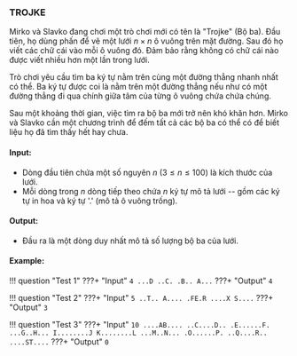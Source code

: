 ### TROJKE

Mirko và Slavko đang chơi một trò chơi mới có tên là "Trojke" (Bộ ba). Đầu tiên, họ dùng phấn để vẽ một lưới $n \times n$ ô vuông trên mặt đường. Sau đó họ viết các chữ cái vào mỗi ô vuông đó. Đảm bảo rằng không có chữ cái nào được viết nhiều hơn một lần trong lưới.

Trò chơi yêu cầu tìm ba ký tự nằm trên cùng một đường thẳng nhanh nhất có thể. Ba ký tự được coi là nằm trên một đường thẳng nếu như có một đường thẳng đi qua chính giữa tâm của từng ô vuông chứa chứa chúng.

Sau một khoảng thời gian, việc tìm ra bộ ba mới trở nên khó khăn hơn. Mirko và Slavko cần một chương trình để đếm tất cả các bộ ba có thể có để biết liệu họ đã tìm thấy hết hay chưa.


#### Input:
- Dòng đầu tiên chứa một số nguyên $n$ $(3 \le n \le 100)$ là kích thước của lưới.
- Mỗi dòng trong $n$ dòng tiếp theo chứa $n$ ký tự mô tả lưới -- gồm các ký tự in hoa và ký tự '.' (mô tả ô vuông trống).


#### Output:
- Đầu ra là một dòng duy nhất mô tả số lượng bộ ba của lưới.


#### Example:

!!! question "Test 1"
    ???+ "Input"
        ```
        4
        ...D
        ..C.
        .B..
        A...
        ```
    ???+ "Output"
        ```
        4
        ```

!!! question "Test 2"
    ???+ "Input"
        ```
        5
        ..T..
        A....
        .FE.R
        ....X
        S....
        ```
    ???+ "Output"
        ```
        3
        ```

!!! question "Test 3"
    ???+ "Input"
        ```
        10
        ....AB....
        ..C....D..
        .E......F.
        ...G..H...
        I........J
        K........L
        ...M..N...
        .O......P.
        ..Q....R..
        ....ST....
        ```
    ???+ "Output"
        ```
        0
        ```